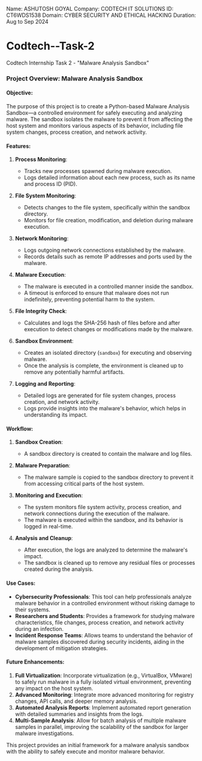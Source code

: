 Name: ASHUTOSH GOYAL
Company: CODTECH IT SOLUTIONS
ID: CT6WDS1538
Domain: CYBER SECURITY AND ETHICAL HACKING
Duration: Aug to Sep 2024
# Codtech--Task-2
Codtech Internship Task 2 - "Malware Analysis Sandbox"
### Project Overview: Malware Analysis Sandbox

#### Objective:
The purpose of this project is to create a Python-based Malware Analysis Sandbox—a controlled environment for safely executing and analyzing malware. The sandbox isolates the malware to prevent it from affecting the host system and monitors various aspects of its behavior, including file system changes, process creation, and network activity.

#### Features:

1. **Process Monitoring**:
   - Tracks new processes spawned during malware execution.
   - Logs detailed information about each new process, such as its name and process ID (PID).

2. **File System Monitoring**:
   - Detects changes to the file system, specifically within the sandbox directory.
   - Monitors for file creation, modification, and deletion during malware execution.

3. **Network Monitoring**:
   - Logs outgoing network connections established by the malware.
   - Records details such as remote IP addresses and ports used by the malware.

4. **Malware Execution**:
   - The malware is executed in a controlled manner inside the sandbox.
   - A timeout is enforced to ensure that malware does not run indefinitely, preventing potential harm to the system.

5. **File Integrity Check**:
   - Calculates and logs the SHA-256 hash of files before and after execution to detect changes or modifications made by the malware.

6. **Sandbox Environment**:
   - Creates an isolated directory (`sandbox`) for executing and observing malware.
   - Once the analysis is complete, the environment is cleaned up to remove any potentially harmful artifacts.

7. **Logging and Reporting**:
   - Detailed logs are generated for file system changes, process creation, and network activity.
   - Logs provide insights into the malware's behavior, which helps in understanding its impact.

#### Workflow:

1. **Sandbox Creation**:
   - A sandbox directory is created to contain the malware and log files.
   
2. **Malware Preparation**:
   - The malware sample is copied to the sandbox directory to prevent it from accessing critical parts of the host system.

3. **Monitoring and Execution**:
   - The system monitors file system activity, process creation, and network connections during the execution of the malware.
   - The malware is executed within the sandbox, and its behavior is logged in real-time.

4. **Analysis and Cleanup**:
   - After execution, the logs are analyzed to determine the malware's impact.
   - The sandbox is cleaned up to remove any residual files or processes created during the analysis.

#### Use Cases:
- **Cybersecurity Professionals**: This tool can help professionals analyze malware behavior in a controlled environment without risking damage to their systems.
- **Researchers and Students**: Provides a framework for studying malware characteristics, file changes, process creation, and network activity during an infection.
- **Incident Response Teams**: Allows teams to understand the behavior of malware samples discovered during security incidents, aiding in the development of mitigation strategies.

#### Future Enhancements:
1. **Full Virtualization**: Incorporate virtualization (e.g., VirtualBox, VMware) to safely run malware in a fully isolated virtual environment, preventing any impact on the host system.
2. **Advanced Monitoring**: Integrate more advanced monitoring for registry changes, API calls, and deeper memory analysis.
3. **Automated Analysis Reports**: Implement automated report generation with detailed summaries and insights from the logs.
4. **Multi-Sample Analysis**: Allow for batch analysis of multiple malware samples in parallel, improving the scalability of the sandbox for larger malware investigations.

This project provides an initial framework for a malware analysis sandbox with the ability to safely execute and monitor malware behavior.
